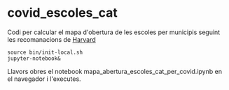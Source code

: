 # covid_escoles_cat
Codi per calcular el mapa d'obertura de les escoles per municipis seguint les recomanacions de [Harvard](https://globalepidemics.org/wp-content/uploads/2020/07/pandemic_resilient_schools_briefing_72020.pdf)

```
source bin/init-local.sh
jupyter-notebook&
```

Llavors obres el notebook mapa_abertura_escoles_cat_per_covid.ipynb en el navegador i l'executes.

